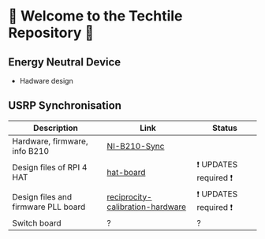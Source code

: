# 👋 Welcome to the Techtile Repository 👋

## Energy Neutral Device
- Hadware design 

## USRP Synchronisation 

| Description | Link | Status |
|-|-|-|
| Hardware, firmware, info B210 | [NI-B210-Sync](https://github.com/techtile-by-dramco/NI-B210-Sync) | |
| Design files of RPI 4 HAT | [hat-board](https://github.com/techtile-by-dramco/hat-board) | ❗ UPDATES required ❗ |
| Design files and firmware PLL board | [reciprocity-calibration-hardware](https://github.com/techtile-by-dramco/reciprocity-calibration-hardware) | ❗ UPDATES required ❗ |
| Switch board | ? | ? |
